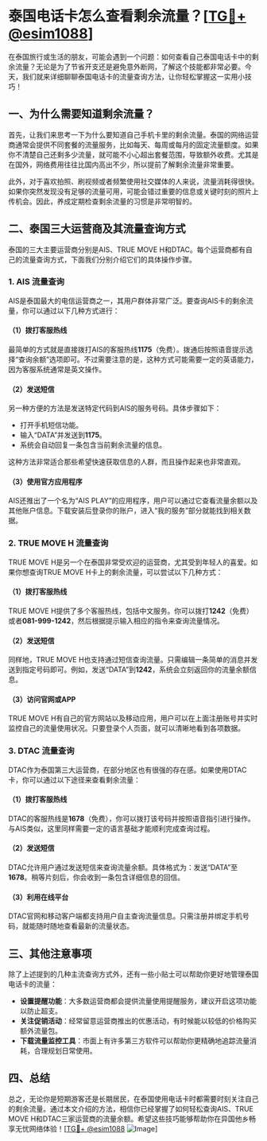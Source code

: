 # 泰国电话卡怎么查看剩余流量？[[TG💪+ @esim1088](https://t.me/s/esim1088)]

在泰国旅行或生活的朋友，可能会遇到一个问题：如何查看自己泰国电话卡中的剩余流量？无论是为了节省开支还是避免意外断网，了解这个技能都非常必要。今天，我们就来详细聊聊泰国电话卡的流量查询方法，让你轻松掌握这一实用小技巧！

## 一、为什么需要知道剩余流量？

首先，让我们来思考一下为什么要知道自己手机卡里的剩余流量。泰国的网络运营商通常会提供不同套餐的流量服务，比如每天、每周或每月的固定流量额度。如果你不清楚自己还剩多少流量，就可能不小心超出套餐范围，导致额外收费。尤其是在国外，网络费用往往比国内高出不少，所以提前了解剩余流量非常重要。

此外，对于喜欢拍照、刷视频或者频繁使用社交媒体的人来说，流量消耗得很快。如果你突然发现没有足够的流量可用，可能会错过重要的信息或关键时刻的照片上传机会。因此，养成定期检查剩余流量的习惯是非常明智的。

## 二、泰国三大运营商及其流量查询方式

泰国的三大主要运营商分别是AIS、TRUE MOVE H和DTAC。每个运营商都有自己的流量查询方式，下面我们分别介绍它们的具体操作步骤。

### 1. AIS 流量查询

AIS是泰国最大的电信运营商之一，其用户群体非常广泛。要查询AIS卡的剩余流量，你可以通过以下几种方式进行：

#### （1）拨打客服热线
最简单的方式就是直接拨打AIS的客服热线**1175**（免费）。拨通后按照语音提示选择“查询余额”选项即可。不过需要注意的是，这种方式可能需要一定的英语能力，因为客服系统通常是英文操作。

#### （2）发送短信
另一种方便的方法是发送特定代码到AIS的服务号码。具体步骤如下：
- 打开手机短信功能。
- 输入“DATA”并发送到**1175**。
- 系统会自动回复一条包含当前剩余流量的信息。

这种方法非常适合那些希望快速获取信息的人群，而且操作起来也非常直观。

#### （3）使用官方应用程序
AIS还推出了一个名为“AIS PLAY”的应用程序，用户可以通过它查看流量余额以及其他账户信息。下载安装后登录你的账户，进入“我的服务”部分就能找到相关数据。

### 2. TRUE MOVE H 流量查询

TRUE MOVE H是另一个在泰国非常受欢迎的运营商，尤其受到年轻人的喜爱。如果你想查询TRUE MOVE H卡上的剩余流量，可以尝试以下几种方式：

#### （1）拨打客服热线
TRUE MOVE H提供了多个客服热线，包括中文服务。你可以拨打**1242**（免费）或者**081-999-1242**，然后根据提示输入相应的指令来查询流量情况。

#### （2）发送短信
同样地，TRUE MOVE H也支持通过短信查询流量。只需编辑一条简单的消息并发送到指定号码即可。例如，发送“DATA”到**1242**，系统会立刻返回你的流量余额信息。

#### （3）访问官网或APP
TRUE MOVE H有自己的官方网站以及移动应用，用户可以在上面注册账号并实时监控自己的流量使用状况。只要登录个人页面，就可以清晰地看到各项数据。

### 3. DTAC 流量查询

DTAC作为泰国第三大运营商，在部分地区也有很强的存在感。如果使用DTAC卡，你可以通过以下途径来查看剩余流量：

#### （1）拨打客服热线
DTAC的客服热线是**1678**（免费），你可以拨打该号码并按照语音指引进行操作。与AIS类似，这里同样需要一定的语言基础才能顺利完成查询过程。

#### （2）发送短信
DTAC允许用户通过发送短信来查询流量余额。具体格式为：发送“DATA”至**1678**。稍等片刻后，你会收到一条包含详细信息的回信。

#### （3）利用在线平台
DTAC官网和移动客户端都支持用户自主查询流量信息。只需注册并绑定手机号码，就能随时随地查看最新的流量状态。

## 三、其他注意事项

除了上述提到的几种主流查询方式外，还有一些小贴士可以帮助你更好地管理泰国电话卡的流量：

- **设置提醒功能**：大多数运营商都会提供流量使用提醒服务，建议开启这项功能以防止超支。
- **关注促销活动**：经常留意运营商推出的优惠活动，有时候能以较低的价格购买额外流量包。
- **下载流量监控工具**：市面上有许多第三方软件可以帮助你更精确地追踪流量消耗，合理规划日常使用。

## 四、总结

总之，无论你是短期游客还是长期居民，在泰国使用电话卡时都需要时刻关注自己的剩余流量。通过本文介绍的方法，相信你已经掌握了如何轻松查询AIS、TRUE MOVE H和DTAC三家运营商的流量余额。希望这些技巧能够帮助你在异国他乡畅享无忧网络体验！[[TG💪+ @esim1088](https://t.me/s/esim1088) ![Image](https://i.postimg.cc/4NQfJmqS/Snipaste-2025-05-13-00-14-12.png)]